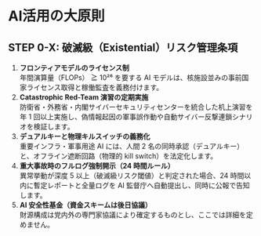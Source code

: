 # AI活用の大原則

## STEP 0-X: 破滅級（Existential）リスク管理条項

1.  **フロンティアモデルのライセンス制**  
    年間演算量（FLOPs） ≧ 10²⁶ を要する AI モデルは、核施設並みの事前国家ライセンス取得と稼働監査を義務付けます。
2.  **Catastrophic Red-Team 演習の定期実施**  
    防衛省・外務省・内閣サイバーセキュリティセンターを統合した机上演習を年 1 回以上実施し、偽情報起因の軍事誤作動や自動サイバー反撃連鎖シナリオを検証します。
3.  **デュアルキーと物理キルスイッチの義務化**  
    重要インフラ・軍事用途 AI には、人間 2 名の同時承認（デュアルキー）と、オフライン遮断回路（物理的 kill switch）を法定化します。
4.  **重大事故時のフルログ強制開示（24 時間ルール）**  
    異常挙動が深度 5 以上（破滅級リスク閾値）と判定された場合、24 時間以内に暫定レポートと全量ログを AI 監督庁へ自動提出し、同時に公報で告知します。
5.  **AI 安全性基金（資金スキームは後日協議）**  
    財源構成は党内外の専門家協議により確定するものとし、ここでは詳細を定めません。